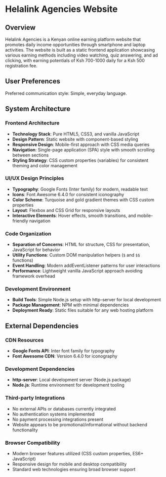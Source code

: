 # Helalink Agencies Website

## Overview

Helalink Agencies is a Kenyan online earning platform website that promotes daily income opportunities through smartphone and laptop activities. The website is built as a static frontend application showcasing various earning methods including video watching, quiz answering, and ad clicking, with earning potentials of Ksh 700-1000 daily for a Ksh 500 registration fee.

## User Preferences

Preferred communication style: Simple, everyday language.

## System Architecture

### Frontend Architecture
- **Technology Stack**: Pure HTML5, CSS3, and vanilla JavaScript
- **Design Pattern**: Static website with component-based styling
- **Responsive Design**: Mobile-first approach with CSS media queries
- **Navigation**: Single-page application (SPA) style with smooth scrolling between sections
- **Styling Strategy**: CSS custom properties (variables) for consistent theming and color management

### UI/UX Design Principles
- **Typography**: Google Fonts (Inter family) for modern, readable text
- **Icons**: Font Awesome 6.4.0 for consistent iconography
- **Color Scheme**: Turquoise and gold gradient themes with CSS custom properties
- **Layout**: Flexbox and CSS Grid for responsive layouts
- **Interactive Elements**: Hover effects, smooth transitions, and mobile-friendly navigation

### Code Organization
- **Separation of Concerns**: HTML for structure, CSS for presentation, JavaScript for behavior
- **Utility Functions**: Custom DOM manipulation helpers (`$` and `$$` functions)
- **Event Handling**: Modern addEventListener patterns for user interactions
- **Performance**: Lightweight vanilla JavaScript approach avoiding framework overhead

### Development Environment
- **Build Tools**: Simple Node.js setup with http-server for local development
- **Package Management**: NPM with minimal dependencies
- **Deployment Ready**: Static files suitable for any web hosting platform

## External Dependencies

### CDN Resources
- **Google Fonts API**: Inter font family for typography
- **Font Awesome CDN**: Version 6.4.0 for iconography

### Development Dependencies
- **http-server**: Local development server (Node.js package)
- **Node.js**: Runtime environment for development tooling

### Third-party Integrations
- No external APIs or databases currently integrated
- No authentication systems implemented
- No payment processing integrations present
- Website appears to be promotional/informational without backend functionality

### Browser Compatibility
- Modern browser features utilized (CSS custom properties, ES6+ JavaScript)
- Responsive design for mobile and desktop compatibility
- Standard web technologies ensuring broad browser support